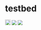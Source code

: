 # testbed
<a href="https://badge.fury.io/gh/svcheats1%2Ftestbed"><img src="https://badge.fury.io/gh/svcheats1%2Ftestbed.svg" alt="GitHub version" height="18"></a>
<a href="https://codeclimate.com/github/svcheats1/testbed/maintainability"><img src="https://api.codeclimate.com/v1/badges/1ade2d62b116a7d12ae8/maintainability" /></a>
<a href="TheydidntincludeaHTMLpasteCodeSoooooo"><img src="https://travis-ci.org/svcheats1/testbed.svg?branch=master">
